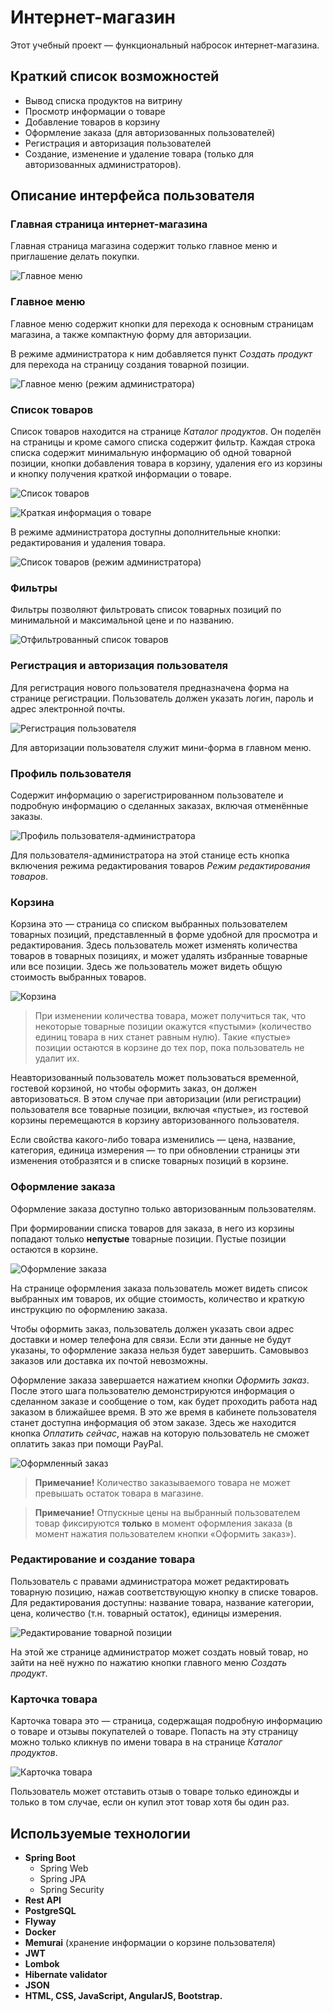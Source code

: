 # Интернет-магазин

Этот учебный проект — функциональный набросок интернет-магазина. 

## Краткий список возможностей

* Вывод списка продуктов на витрину
* Просмотр информации о товаре
* Добавление товаров в корзину
* Оформление заказа (для авторизованных пользователей)
* Регистрация и авторизация пользователей
* Создание, изменение и удаление товара (только для авторизованных администраторов).

## Описание интерфейса пользователя

### Главная страница интернет-магазина

Главная страница магазина содержит только главное меню и приглашение делать покупки.

![Главное меню](screenshots\main-page.png)

### Главное меню

Главное меню содержит кнопки для перехода к основным страницам магазина, а также компактную форму для авторизации.

В режиме администратора к ним добавляется пункт _Создать продукт_ для перехода на страницу создания товарной позиции.

![Главное меню (режим администратора)](screenshots\main-page-admin.png)

### Список товаров

Список товаров находится на странице _Каталог продуктов_. Он поделён на страницы и кроме самого списка содержит фильтр. Каждая строка списка содержит минимальную информацию об одной товарной позиции, кнопки добавления товара в корзину, удаления его из корзины и кнопку получения краткой информации о товаре.

![Список товаров](screenshots\store-user.png)

![Краткая информация о товаре](screenshots\store-item-short-info.png)

В режиме администратора доступны дополнительные кнопки: редактирования и удаления товара.

![Список товаров (режим администратора)](screenshots\store-admin.png)

### Фильтры

Фильтры позволяют фильтровать список товарных позиций по минимальной и максимальной цене и по названию.

![Отфильтрованный список товаров ](screenshots\store-filtered-user.png)

### Регистрация и авторизация пользователя

Для регистрация нового пользователя предназначена форма на странице регистрации. Пользователь должен указать логин, пароль и адрес электронной почты.

![Регистрация пользователя](screenshots\registration-page.png)

Для авторизации пользователя служит мини-форма в главном меню.

### Профиль пользователя

Содержит информацию о зарегистрированном пользователе и подробную информацию о сделанных заказах, включая отменённые заказы.

![Профиль пользователя-администратора](screenshots\user-profile-admin.png)

Для пользователя-администратора на этой станице есть кнопка включения режима редактирования товаров _Режим редактирования товаров_. 

### Корзина

Корзина это — страница со списком выбранных пользователем товарных позиций, представленный в форме удобной для просмотра и редактирования. Здесь пользователь может изменять количества товаров в товарных позициях, и может удалять избранные товарные или все позиции. Здесь же пользователь может видеть общую стоимость выбранных товаров.

![Корзина](screenshots\cart.png)

> При изменении количества товара, может получиться так, что некоторые товарные позиции окажутся «пустыми» (количество единиц товара в них станет равным нулю). Такие «пустые» позиции остаются в корзине до тех пор, пока пользователь не удалит их.

Неавторизованный пользователь может пользоваться временной, гостевой корзиной, но чтобы оформить заказ, он должен авторизоваться. В этом случае при авторизации (или регистрации) пользователя все товарные позиции, включая «пустые», из гостевой корзины перемещаются в корзину авторизованного пользователя.

Если свойства какого-либо товара изменились — цена, название, категория, единица измерения — то при обновлении страницы эти изменения отобразятся и в списке товарных позиций в корзине.

### Оформление заказа

Оформление заказа доступно только авторизованным пользователям.

При формировании списка товаров для заказа, в него из корзины попадают только **непустые** товарные позиции. Пустые позиции остаются в корзине.

![Оформление заказа](screenshots\order-confirmation.png)

На странице оформления заказа пользователь может видеть список выбранных им товаров, их общие стоимость, количество и краткую инструкцию по оформлению заказа.

Чтобы оформить заказ, пользователь должен указать свои адрес доставки и номер телефона для связи. Если эти данные не будут указаны, то оформление заказа нельзя будет завершить. Самовывоз заказов или доставка их почтой невозможны.

Оформление заказа завершается нажатием кнопки _Оформить заказ_. После этого шага пользователю демонстрируются информация о сделанном заказе и сообщение о том, как будет проходить работа над заказом в ближайшее время. В это же время в кабинете пользователя станет доступна информация об этом заказе. Здесь же находится кнопка _Оплатить сейчас_, нажав на которую пользователь не сможет оплатить заказ при помощи PayPal.

![Оформленный заказ](screenshots\order-created.png)

> **Примечание!** Количество заказываемого товара не может превышать остаток товара в магазине. 

> **Примечание!** Отпускные цены на выбранный пользователем товар фиксируются **только** в момент оформления заказа (в момент нажатия пользователем кнопки «Оформить заказ»).

### Редактирование и создание товара

Пользователь с правами администратора может редактировать товарную позицию, нажав соответствующую кнопку в списке товаров. Для редактирования доступны: название товара, название категории, цена, количество (т.н. товарный остаток), единицы измерения. 

![Редактирование товарной позиции](screenshots\item-editing.png)

На этой же странице администратор может создать новый товар, но зайти на неё нужно по нажатию кнопки главного меню _Создать продукт_.

### Карточка товара

Карточка товара это — страница, содержащая подробную информацию о товаре и отзывы покупателей о товаре. Попасть на эту страницу можно только кликнув по имени товара в на странице _Каталог продуктов_.

![Карточка товара](screenshots\item-page-new-review2.png)

Пользователь может отставить отзыв о товаре только единожды и только в том случае, если он купил этот товар хотя бы один раз.

## Используемые технологии

* **Spring Boot**
    * Spring Web
    * Spring JPA
    * Spring Security
* **Rest API**
* **PostgreSQL**
* **Flyway**
* **Docker**
* **Memurai** (хранение информации о корзине пользователя)
* **JWT**
* **Lombok**
* **Hibernate validator**
* **JSON**
* **HTML, CSS, JavaScript, AngularJS, Bootstrap.** 

